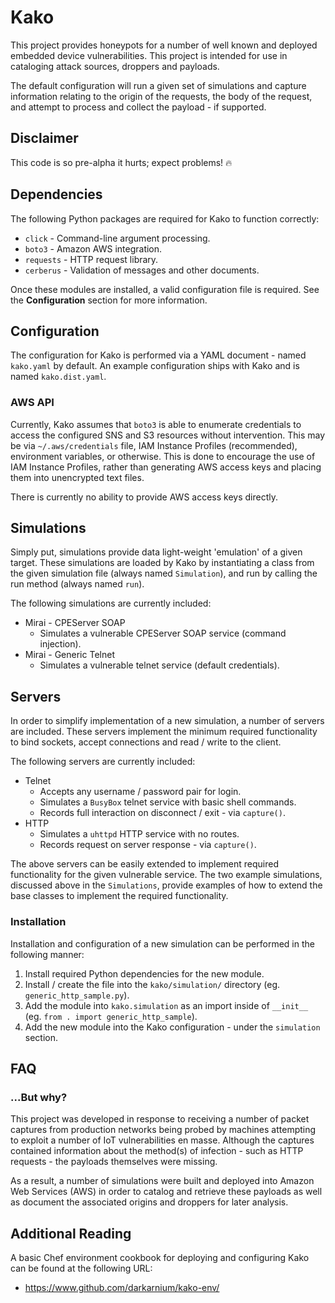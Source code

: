 # Kako

This project provides honeypots for a number of well known and deployed embedded device vulnerabilities. This project is intended for use in cataloging attack sources, droppers and payloads.

The default configuration will run a given set of simulations and capture information relating to the origin of the requests, the body of the request, and attempt to process and collect the payload - if supported.

## Disclaimer

This code is so pre-alpha it hurts; expect problems! :fire:

## Dependencies

The following Python packages are required for Kako to function correctly:

* `click` - Command-line argument processing.
* `boto3` - Amazon AWS integration.
* `requests` - HTTP request library.
* `cerberus` - Validation of messages and other documents.

Once these modules are installed, a valid configuration file is required. See the **Configuration** section for more information.

## Configuration

The configuration for Kako is performed via a YAML document - named `kako.yaml` by default. An example configuration ships with Kako and is named `kako.dist.yaml`.

### AWS API

Currently, Kako assumes that `boto3` is able to enumerate credentials to access the configured SNS and S3 resources without intervention. This may be via `~/.aws/credentials` file, IAM Instance Profiles (recommended), environment variables, or otherwise. This is done to encourage the use of IAM Instance Profiles, rather than generating AWS access keys and placing them into unencrypted text files.

There is currently no ability to provide AWS access keys directly.

## Simulations

Simply put, simulations provide data light-weight 'emulation' of a given target. These simulations are loaded by Kako by instantiating a class from the given simulation file (always named `Simulation`), and run by calling the run method (always named `run`).

The following simulations are currently included:

* Mirai - CPEServer SOAP
  * Simulates a vulnerable CPEServer SOAP service (command injection).
* Mirai - Generic Telnet
  * Simulates a vulnerable telnet service (default credentials).

## Servers

In order to simplify implementation of a new simulation, a number of servers are included. These servers implement the minimum required functionality to bind sockets, accept connections and read / write to the client.

The following servers are currently included:

* Telnet
  * Accepts any username / password pair for login.
  * Simulates a `BusyBox` telnet service with basic shell commands.
  * Records full interaction on disconnect / exit - via `capture()`.
* HTTP
  * Simulates a `uhttpd` HTTP service with no routes.
  * Records request on server response - via `capture()`.

The above servers can be easily extended to implement required functionality for the given vulnerable service. The two example simulations, discussed above in the `Simulations`, provide examples of how to extend the base classes to implement the required functionality.

### Installation

Installation and configuration of a new simulation can be performed in the following manner:

1. Install required Python dependencies for the new module.
2. Install / create the file into the `kako/simulation/` directory (eg. `generic_http_sample.py`).
3. Add the module into `kako.simulation` as an import inside of `__init__` (eg. `from . import generic_http_sample`).
4. Add the new module into the Kako configuration - under the `simulation` section.

## FAQ

### ...But why?

This project was developed in response to receiving a number of packet captures from production networks being probed by machines attempting to exploit a number of IoT vulnerabilities en masse. Although the captures contained information about the method(s) of infection - such as HTTP requests - the payloads themselves were missing.

As a result, a number of simulations were built and deployed into Amazon Web Services (AWS) in order to catalog and retrieve these payloads as well as document the associated origins and droppers for later analysis.

## Additional Reading

A basic Chef environment cookbook for deploying and configuring Kako can be found at the following URL:

* https://www.github.com/darkarnium/kako-env/
